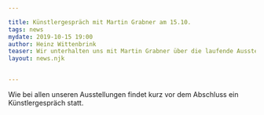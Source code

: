 ```yaml
---

title: Künstlergespräch mit Martin Grabner am 15.10.
tags: news
mydate: 2019-10-15 19:00
author: Heinz Wittenbrink
teaser: Wir unterhalten uns mit Martin Grabner über die laufende Ausstellung
layout: news.njk


---
```


Wie bei allen unseren Ausstellungen findet kurz vor dem Abschluss ein Künstlergespräch statt.
